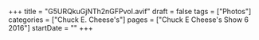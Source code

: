 +++
title = "G5URQkuGjNTh2nGFPvoI.avif"
draft = false
tags = ["Photos"]
categories = ["Chuck E. Cheese's"]
pages = ["Chuck E Cheese's Show 6 2016"]
startDate = ""
+++
